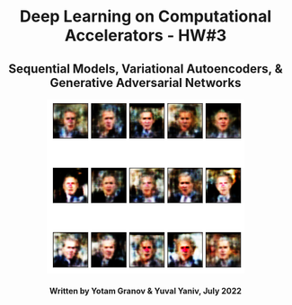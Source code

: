 <h1 align="center">
  Deep Learning on Computational Accelerators - HW#3
</h1>
<h2 align="center">
  Sequential Models, Variational Autoencoders, & Generative Adversarial Networks
</h2>
<p align="center">
  <img src="https://github.com/Yomaster10/Deep-Learning-HW-3/blob/main/imgs/Bush_VAE.png">
</p>
<h4 align="center">
  Written by Yotam Granov & Yuval Yaniv, July 2022
</h4>
